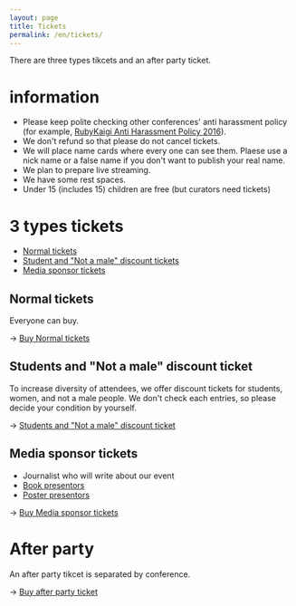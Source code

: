 ```yaml
---
layout: page
title: Tickets
permalink: /en/tickets/
---
```


There are three types tikcets and an after party ticket.

# information

* Please keep polite checking other conferences' anti harassment policy (for example, [RubyKaigi Anti Harassment Policy  2016](http://rubykaigi.org/2016/code-of-conduct/)).
* We don't refund so that please do not cancel tickets.
* We will place name cards where every one can see them. Plaese use a nick name or a false name if you don't want to publish your real name.
* We plan to prepare live streaming.
* We have some rest spaces.
* Under 15 (includes 15) children are free (but curators need tickets)

# 3 types tickets

* [Normal tickets](https://tokyorubykaigi11.doorkeeper.jp/events/44178)
* [Student and "Not a male" discount tickets](https://tokyorubykaigi11.doorkeeper.jp/events/44179)
* [Media sponsor tickets](https://tokyorubykaigi11.doorkeeper.jp/events/44180)

## Normal tickets

Everyone can buy.

→ [Buy Normal tickets](https://tokyorubykaigi11.doorkeeper.jp/events/44178)

## Students and "Not a male" discount ticket

To increase diversity of attendees, we offer discount tickets for students, women, and not a male people.
We don't check each entries, so please decide your condition by yourself.

→ [Students and "Not a male" discount ticket](https://tokyorubykaigi11.doorkeeper.jp/events/44179)

## Media sponsor tickets

* Journalist who will write about our event
* [Book presentors](/tokyo/cfb/)
* [Poster presentors](/tokyo/cfposter/)

→ [Buy Media sponsor tickets](https://tokyorubykaigi11.doorkeeper.jp/events/44180)

# After party

An after party tikcet is separated by conference.

→ [Buy after party ticket](https://tokyorubykaigi11.doorkeeper.jp/events/44181)

